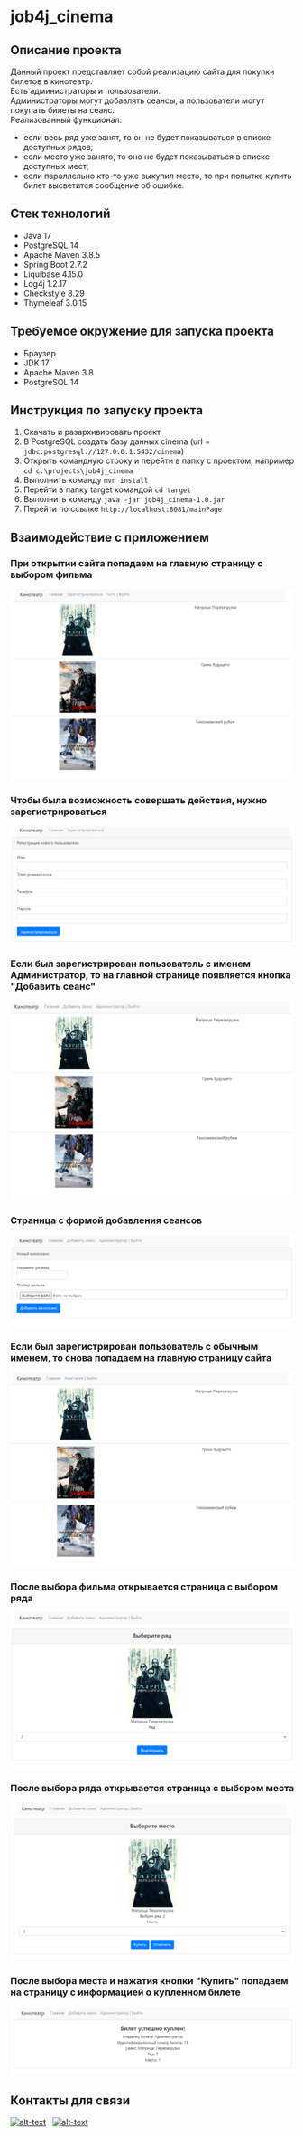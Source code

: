 # job4j_cinema

## Описание проекта
Данный проект представляет собой реализацию сайта для покупки билетов в кинотеатр.  
Есть администраторы и пользователи.  
Администраторы могут добавлять сеансы, а пользователи могут покупать билеты на сеанс.  
Реализованный функционал:
* если весь ряд уже занят, то он не будет показываться в списке доступных рядов;
* если место уже занято, то оно не будет показываться в списке доступных мест;
* если параллельно кто-то уже выкупил место, то при попытке купить билет высветится сообщение об ошибке.

## Стек технологий
* Java 17
* PostgreSQL 14
* Apache Maven 3.8.5
* Spring Boot 2.7.2
* Liquibase 4.15.0
* Log4j 1.2.17
* Checkstyle 8.29
* Thymeleaf 3.0.15

## Требуемое окружение для запуска проекта
* Браузер
* JDK 17
* Apache Maven 3.8
* PostgreSQL 14

## Инструкция по запуску проекта
1) Скачать и разархивировать проект
2) В PostgreSQL создать базу данных cinema (url = `jdbc:postgresql://127.0.0.1:5432/cinema`)
3) Открыть командную строку и перейти в папку с проектом, например `cd c:\projects\job4j_cinema`
4) Выполнить команду `mvn install`
5) Перейти в папку target командой `cd target`
6) Выполнить команду `java -jar job4j_cinema-1.0.jar`
7) Перейти по ссылке `http://localhost:8081/mainPage`

## Взаимодействие с приложением

### При открытии сайта попадаем на главную страницу с выбором фильма
![img.png](img/Main_guest.png)

### Чтобы была возможность совершать действия, нужно зарегистрироваться
![img.png](img/Register_page.png)

### Если был зарегистрирован пользователь с именем Администратор, то на главной странице появляется кнопка "Добавить сеанс"
![img.png](img/Main_admin.png)

### Страница с формой добавления сеансов
![img.png](img/Add_session.png)

### Если был зарегистрирован пользователь с обычным именем, то снова попадаем на главную страницу сайта
![img.png](img/Main_user.png)

### После выбора фильма открывается страница с выбором ряда
![img.png](img/Row_selection_page.png)

### После выбора ряда открывается страница с выбором места
![img.png](img/Cell_selection_page.png)

### После выбора места и нажатия кнопки "Купить" попадаем на страницу с информацией о купленном билете
![img.png](img/Successful_purchase.png)

## Контакты для связи
[![alt-text](https://img.shields.io/badge/-telegram-grey?style=flat&logo=telegram&logoColor=white)](https://t.me/mr_bond_63)&nbsp;&nbsp;
[![alt-text](https://img.shields.io/badge/@%20email-005FED?style=flat&logo=mail&logoColor=white)](mailto:denfort50@yandex.ru)&nbsp;&nbsp;